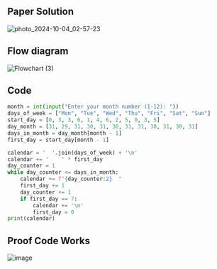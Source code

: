 ## Paper Solution
![photo_2024-10-04_02-57-23](https://github.com/user-attachments/assets/c061f705-cce1-42ed-9a55-c92f0c1b796a)

## Flow diagram
![Flowchart (3)](https://github.com/user-attachments/assets/e7e91728-e79d-49cf-a387-29b1fac0479c)

## Code
```.py
month = int(input("Enter your month number (1-12): "))
days_of_week = ["Mon", "Tue", "Wed", "Thu", "Fri", "Sat", "Sun"]
start_day = [0, 3, 3, 6, 1, 4, 6, 2, 5, 0, 3, 5]
day_month = [31, 29, 31, 30, 31, 30, 31, 31, 30, 31, 30, 31]
days_in_month = day_month[month - 1]
first_day = start_day[month - 1]

calendar = '  '.join(days_of_week) + '\n'
calendar += '    ' * first_day
day_counter = 1
while day_counter <= days_in_month:
    calendar += f"{day_counter:2}  "
    first_day += 1
    day_counter += 1
    if first_day == 7:
        calendar += '\n'
        first_day = 0 
print(calendar)
```
## Proof Code Works
![image](https://github.com/user-attachments/assets/6e9bbfbb-0250-40d1-aa4d-a370890e7861)
